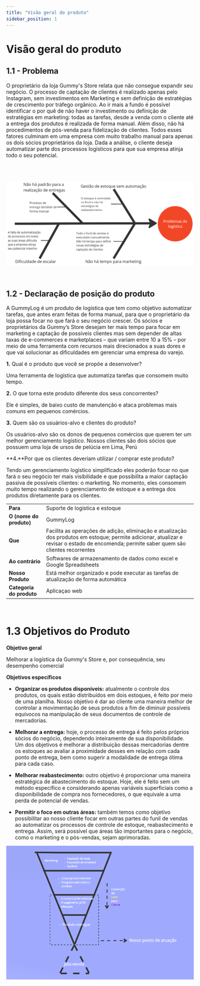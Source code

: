 ```yaml
---
title: "Visão geral do produto"
sidebar_position: 1
---
```

# Visão geral do produto

## 1.1 - Problema

O proprietário da loja Gummy's Store relata que não consegue expandir seu negócio. O processo de captação de clientes é realizado apenas pelo Instagram, sem investimentos em Marketing e sem definição de estratégias de crescimento por tráfego orgânico. Ao ir mais a fundo é possível identificar o por quê de não haver o investimento ou definição de estratégias em marketing: todas as tarefas, desde a venda com o cliente até a entrega dos produtos é realizada de forma manual. Além disso, não há procedimentos de pós-venda para fidelização de clientes.  Todos esses fatores culminam em uma empresa com muito trabalho manual para apenas os dois sócios proprietários da loja. Dada a análise, o cliente deseja automatizar parte dos processos logísticos para que sua empresa atinja todo o seu potencial.


<br/>
<br/>


![](../../static/img/fishbones.png)

<br/>

 ## 1.2 - **Declaração de posição do produto** 
A GummyLog é um produto de logística que tem como objetivo automatizar tarefas, que antes eram feitas de forma manual, para que o proprietário da loja possa focar no que fará o seu negócio crescer. Os sócios e proprietários da Gummy’s Store desejam ter mais tempo para focar em marketing e captação de possíveis clientes mas sem depender de altas taxas de e-commerces e marketplaces – que variam entre 10 a 15% – por meio de uma ferramenta com recursos mais direcionados a suas dores e que vai solucionar as dificuldades em gerenciar uma empresa do varejo.


**1.** Qual é o produto que você se propõe a desenvolver?

Uma ferramenta de logística que automatiza tarefas que consomem muito tempo.
    
**2.** O que torna este produto diferente dos seus concorrentes?


Ele é simples, de baixo custo de manutenção e ataca problemas mais comuns em pequenos comércios.

**3.** Quem são os usuários-alvo e clientes do produto?


Os usuários-alvo são os donos de pequenos comércios que querem ter um melhor gerenciamento logístico. Nossos clientes são dois sócios que possuem uma loja de ursos de pelúcia em Lima, Perú


**4.**Por que os clientes deveriam utilizar / comprar este produto?


Tendo um gerenciamento logístico simplificado eles poderão focar no que fará o seu negócio ter mais visibilidade e que possibilita a maior captação passiva de possíveis clientes: o marketing. No momento, eles consomem muito tempo realizando o gerenciamento de estoque e a entrega dos produtos diretamente para os clientes.


|          |          |
|--------- |--------- |
| **Para** |Suporte de logística e estoque |
|**O (nome do produto)** |GummyLog |
|**Que** |Facilita as operações de adição, eliminação e atualização dos produtos em estoque; permite adicionar, atualizar e revisar o estado de encomenda; permite saber quem são clientes recorrentes |
|**Ao contrário** |Softwares de armazenamento de dados como excel e Google Spreadsheets |
|**Nosso Produto** |Está melhor organizado e pode executar as tarefas de atualização de forma automática |
|**Categoria do produto** |Aplicaçao web |

<br/>

# **1.3 Objetivos do Produto**

**Objetivo geral**

Melhorar a logística da Gummy's Store e, por consequência, seu desempenho comercial

**Objetivos específicos**

* **Organizar os produtos disponíveis:** atualmente o controle dos produtos, os quais estão distribuídos em dois estoques, é feito por meio de uma planilha. Nosso objetivo é dar ao cliente uma maneira melhor de controlar a movimentação de seus produtos a fim de diminuir possíveis equívocos na manipulação de seus documentos de controle de mercadorias. 

* **Melhorar a entrega:** hoje, o processo de entrega é feito pelos próprios sócios do negócio, dependendo inteiramente de sua disponibilidade. Um dos objetivos é melhorar a distribuição dessas mercadorias dentre os estoques ao avaliar a proximidade desses em relação com cada ponto de entrega, bem como sugerir a modalidade de entrega ótima para cada caso.

* **Melhorar reabastecimento:** outro objetivo é proporcionar uma maneira estratégica de abastecimento do estoque. Hoje, ele é feito sem um método específico e considerando apenas variáveis superficiais como a disponibilidade de compra nos fornecedores, o que equivale a uma perda de potencial de vendas.

* **Permitir o foco em outras áreas:** também temos como objetivo possibilitar ao nosso cliente focar em outras partes do funil de vendas ao automatizar os processos de controle de estoque, reabastecimento e entrega. Assim, será possível que áreas tão importantes para o negócio, como o marketing e o pós-vendas, sejam aprimoradas.

![Funil de vendas](../../static/img/funil_de_vendas.png)
